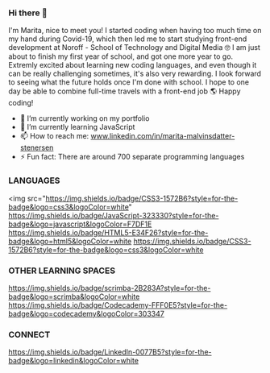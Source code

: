 ### Hi there 👋

I'm Marita, nice to meet you! I started coding when having too much time on my hand during Covid-19, which then led me to start studying front-end development at Noroff - School of Technology and Digital Media :nerd_face: I am just about to finish my first year of school, and got one more year to go. Extremly excited about learning new coding languages, and even though it can be really challenging sometimes, it's also very rewarding. I look forward to seeing what the future holds once I'm done with school. I hope to one day be able to combine full-time travels with a front-end job :earth_americas: Happy coding!

- 🔭 I’m currently working on my portfolio
- 🌱 I’m currently learning JavaScript
- 📫 How to reach me: www.linkedin.com/in/marita-malvinsdatter-stenersen
- ⚡ Fun fact: There are around 700 separate programming languages



### LANGUAGES 
<img src="https://img.shields.io/badge/CSS3-1572B6?style=for-the-badge&logo=css3&logoColor=white"
     https://img.shields.io/badge/JavaScript-323330?style=for-the-badge&logo=javascript&logoColor=F7DF1E
     https://img.shields.io/badge/HTML5-E34F26?style=for-the-badge&logo=html5&logoColor=white
     https://img.shields.io/badge/CSS3-1572B6?style=for-the-badge&logo=css3&logoColor=white

### OTHER LEARNING SPACES
https://img.shields.io/badge/scrimba-2B283A?style=for-the-badge&logo=scrimba&logoColor=white
https://img.shields.io/badge/Codecademy-FFF0E5?style=for-the-badge&logo=codecademy&logoColor=303347

### CONNECT
https://img.shields.io/badge/LinkedIn-0077B5?style=for-the-badge&logo=linkedin&logoColor=white
